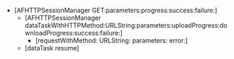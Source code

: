 * \[AFHTTPSessionManager GET:parameters:progress:success:failure:\]
  * \[AFHTTPSessionManager dataTaskWithHTTPMethod:URLString:parameters:uploadProgress:downloadProgress:success:failure:\]
    * \[requestWithMethod: URLString: parameters: error:\]
  * \[dataTask resume\]



